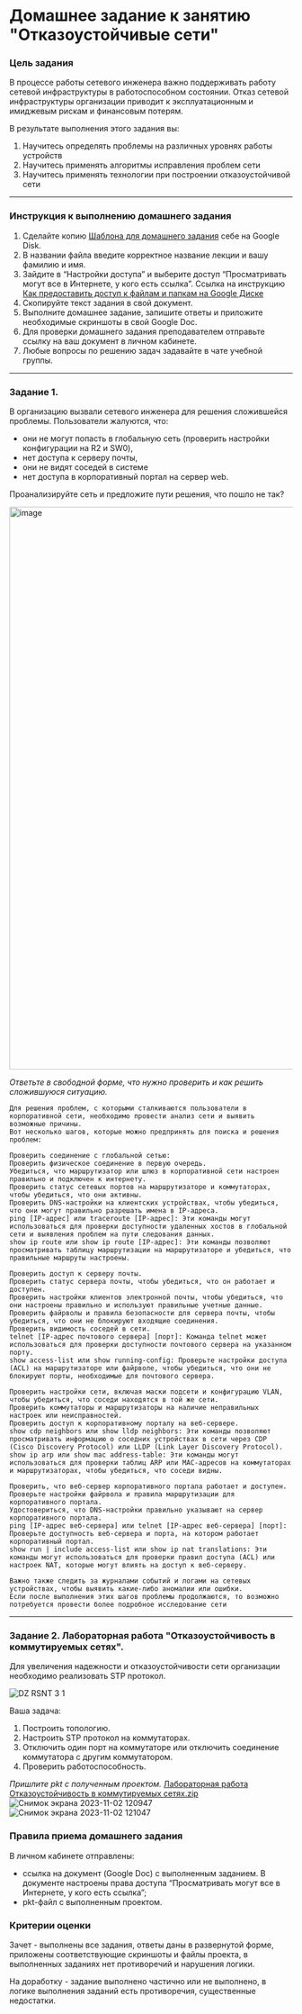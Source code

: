 # Домашнее задание к занятию "Отказоустойчивые сети"

### Цель задания

В процессе работы сетевого инженера важно поддерживать работу сетевой инфраструктуры в работоспособном состоянии. Отказ сетевой инфраструктуры организации приводит к эксплуатационным и имиджевым рискам и финансовым потерям.

В результате выполнения этого задания вы:
1) Научитесь определять проблемы на различных уровнях работы устройств
2) Научитесь применять алгоритмы исправления проблем сети
3) Научитесь применять технологии при построении отказоустойчивой сети

------

### Инструкция к выполнению домашнего задания

1. Сделайте копию [Шаблона для домашнего задания](https://docs.google.com/document/d/1youKpKm_JrC0UzDyUslIZW2E2bIv5OVlm_TQDvH5Pvs/edit) себе на Google Disk.
2. В названии файла введите корректное название лекции и вашу фамилию и имя.
3. Зайдите в “Настройки доступа” и выберите доступ “Просматривать могут все в Интернете, у кого есть ссылка”.
 Ссылка на инструкцию [Как предоставить доступ к файлам и папкам на Google Диске](https://support.google.com/docs/answer/2494822?hl=ru&co=GENIE.Platform%3DDesktop)
5. Скопируйте текст задания в свой документ.
6. Выполните домашнее задание, запишите ответы и приложите необходимые скриншоты в свой Google Doc.
7. Для проверки домашнего задания преподавателем отправьте ссылку на ваш документ в личном кабинете.
8. Любые вопросы по решению задач задавайте в чате учебной группы.

---

### Задание 1.

В организацию вызвали сетевого инженера для решения сложившейся проблемы. Пользователи жалуются, что:
- они не могут попасть в глобальную сеть (проверить настройки конфигурации на R2 и SW0), 
- нет доступа к серверу почты,
- они не видят соседей в системе
- нет доступа в корпоративный портал на сервер web.  

Проанализируйте сеть и предложите пути решения, что пошло не так? 

 <img width="1000" alt="image" src="https://user-images.githubusercontent.com/73060384/147534698-3e695732-f3b0-4333-b411-adfb6af83365.png">

*Ответьте в свободной форме, что нужно проверить и как решить сложившуюся ситуацию.*
```
Для решения проблем, с которыми сталкиваются пользователи в корпоративной сети, необходимо провести анализ сети и выявить возможные причины.
Вот несколько шагов, которые можно предпринять для поиска и решения проблем:

Проверить соединение с глобальной сетью:
Проверить физическое соединение в первую очередь.
Убедиться, что маршрутизатор или шлюз в корпоративной сети настроен правильно и подключен к интернету.
Проверить статус сетевых портов на маршрутизаторе и коммутаторах, чтобы убедиться, что они активны.
Проверить DNS-настройки на клиентских устройствах, чтобы убедиться, что они могут правильно разрешать имена в IP-адреса.
ping [IP-адрес] или traceroute [IP-адрес]: Эти команды могут использоваться для проверки доступности удаленных хостов в глобальной сети и выявления проблем на пути следования данных.
show ip route или show ip route [IP-адрес]: Эти команды позволяют просматривать таблицу маршрутизации на маршрутизаторе и убедиться, что правильные маршруты настроены.

Проверить доступ к серверу почты.
Проверить статус сервера почты, чтобы убедиться, что он работает и доступен.
Проверить настройки клиентов электронной почты, чтобы убедиться, что они настроены правильно и используют правильные учетные данные.
Проверить файрволы и правила безопасности для сервера почты, чтобы убедиться, что они не блокируют входящие соединения.
Проверить видимость соседей в сети.
telnet [IP-адрес почтового сервера] [порт]: Команда telnet может использоваться для проверки доступности почтового сервера на указанном порту.
show access-list или show running-config: Проверьте настройки доступа (ACL) на маршрутизаторе или файрволе, чтобы убедиться, что они не блокируют порты, необходимые для почтового сервера.

Проверить настройки сети, включая маски подсети и конфигурацию VLAN, чтобы убедиться, что соседи находятся в той же сети.
Проверить коммутаторы и маршрутизаторы на наличие неправильных настроек или неисправностей.
Проверить доступ к корпоративному порталу на веб-сервере.
show cdp neighbors или show lldp neighbors: Эти команды позволяют просматривать информацию о соседних устройствах в сети через CDP (Cisco Discovery Protocol) или LLDP (Link Layer Discovery Protocol).
show ip arp или show mac address-table: Эти команды могут использоваться для проверки таблиц ARP или MAC-адресов на коммутаторах и маршрутизаторах, чтобы убедиться, что соседи видны.

Проверить, что веб-сервер корпоративного портала работает и доступен.
Проверьте настройки файрвола и правила маршрутизации для корпоративного портала.
Удостовериться, что DNS-настройки правильно указывают на сервер корпоративного портала.
ping [IP-адрес веб-сервера] или telnet [IP-адрес веб-сервера] [порт]: Проверьте доступность веб-сервера и порта, на котором работает корпоративный портал.
show run | include access-list или show ip nat translations: Эти команды могут использоваться для проверки правил доступа (ACL) или настроек NAT, которые могут влиять на доступ к веб-серверу.

Важно также следить за журналами событий и логами на сетевых устройствах, чтобы выявить какие-либо аномалии или ошибки.
Если после выполнения этих шагов проблемы продолжаются, то возможно потребуется провести более подробное исследование сети
```
---

### Задание 2. Лабораторная работа "Отказоустойчивость в коммутируемых сетях".

Для увеличения надежности и отказоустойчивости сети организации необходимо реализовать STP протокол. 

![DZ RSNT 3 1](https://github.com/netology-code/rsnt-homeworks/assets/77622076/46e58201-e698-44b6-b5c0-8294bb10ec22)

Ваша задача:
1. Построить топологию. 
2. Настроить STP протокол на коммутаторах.
3. Отключить один порт на коммутаторе  или отключить соединение коммутатора с другим коммутатором.
4. Проверить работоспособность. 

*Пришлите pkt с полученным проектом.* 
[Лабораторная работа Отказоустойчивость в коммутируемых сетях.zip](https://github.com/Kapotov/rsnt-homeworks/files/13236813/default.zip)
![Снимок экрана 2023-11-02 120947](https://github.com/Kapotov/rsnt-homeworks/assets/123774335/186cdd8d-bd2d-47ee-be2d-2aadb5998ce1)
![Снимок экрана 2023-11-02 121047](https://github.com/Kapotov/rsnt-homeworks/assets/123774335/9a15b1a3-9c68-4842-84c8-32dbc46dfb31)

### Правила приема домашнего задания

В личном кабинете отправлены:

- ссылка на документ (Google Doc) с выполненным заданием. В документе настроены права доступа “Просматривать могут все в Интернете, у кого есть ссылка”;
- pkt-файл с выполненным проектом.

### Критерии оценки

Зачет - выполнены все задания, ответы даны в развернутой форме, приложены соответствующие скриншоты и файлы проекта, в выполненных заданиях нет противоречий и нарушения логики.

На доработку - задание выполнено частично или не выполнено, в логике выполнения заданий есть противоречия, существенные недостатки.

